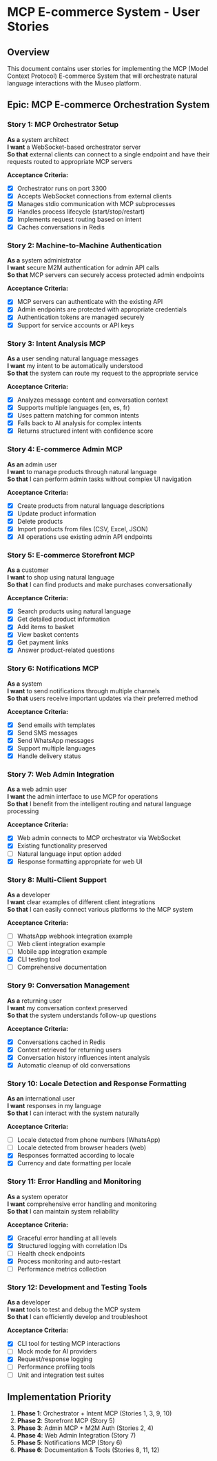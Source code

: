 # MCP E-commerce System - User Stories

## Overview
This document contains user stories for implementing the MCP (Model Context Protocol) E-commerce System that will orchestrate natural language interactions with the Museo platform.

## Epic: MCP E-commerce Orchestration System

### Story 1: MCP Orchestrator Setup
**As a** system architect  
**I want** a WebSocket-based orchestrator server  
**So that** external clients can connect to a single endpoint and have their requests routed to appropriate MCP servers

**Acceptance Criteria:**
- [x] Orchestrator runs on port 3300
- [x] Accepts WebSocket connections from external clients
- [x] Manages stdio communication with MCP subprocesses
- [x] Handles process lifecycle (start/stop/restart)
- [x] Implements request routing based on intent
- [x] Caches conversations in Redis

### Story 2: Machine-to-Machine Authentication
**As a** system administrator  
**I want** secure M2M authentication for admin API calls  
**So that** MCP servers can securely access protected admin endpoints

**Acceptance Criteria:**
- [x] MCP servers can authenticate with the existing API
- [x] Admin endpoints are protected with appropriate credentials
- [x] Authentication tokens are managed securely
- [x] Support for service accounts or API keys

### Story 3: Intent Analysis MCP
**As a** user sending natural language messages  
**I want** my intent to be automatically understood  
**So that** the system can route my request to the appropriate service

**Acceptance Criteria:**
- [x] Analyzes message content and conversation context
- [x] Supports multiple languages (en, es, fr)
- [x] Uses pattern matching for common intents
- [x] Falls back to AI analysis for complex intents
- [x] Returns structured intent with confidence score

### Story 4: E-commerce Admin MCP
**As an** admin user  
**I want** to manage products through natural language  
**So that** I can perform admin tasks without complex UI navigation

**Acceptance Criteria:**
- [x] Create products from natural language descriptions
- [x] Update product information
- [x] Delete products
- [x] Import products from files (CSV, Excel, JSON)
- [x] All operations use existing admin API endpoints

### Story 5: E-commerce Storefront MCP
**As a** customer  
**I want** to shop using natural language  
**So that** I can find products and make purchases conversationally

**Acceptance Criteria:**
- [x] Search products using natural language
- [x] Get detailed product information
- [x] Add items to basket
- [x] View basket contents
- [x] Get payment links
- [x] Answer product-related questions

### Story 6: Notifications MCP
**As a** system  
**I want** to send notifications through multiple channels  
**So that** users receive important updates via their preferred method

**Acceptance Criteria:**
- [x] Send emails with templates
- [x] Send SMS messages
- [x] Send WhatsApp messages
- [x] Support multiple languages
- [x] Handle delivery status

### Story 7: Web Admin Integration
**As a** web admin user  
**I want** the admin interface to use MCP for operations  
**So that** I benefit from the intelligent routing and natural language processing

**Acceptance Criteria:**
- [x] Web admin connects to MCP orchestrator via WebSocket
- [x] Existing functionality preserved
- [ ] Natural language input option added
- [x] Response formatting appropriate for web UI

### Story 8: Multi-Client Support
**As a** developer  
**I want** clear examples of different client integrations  
**So that** I can easily connect various platforms to the MCP system

**Acceptance Criteria:**
- [ ] WhatsApp webhook integration example
- [ ] Web client integration example
- [ ] Mobile app integration example
- [x] CLI testing tool
- [ ] Comprehensive documentation

### Story 9: Conversation Management
**As a** returning user  
**I want** my conversation context preserved  
**So that** the system understands follow-up questions

**Acceptance Criteria:**
- [x] Conversations cached in Redis
- [x] Context retrieved for returning users
- [x] Conversation history influences intent analysis
- [x] Automatic cleanup of old conversations

### Story 10: Locale Detection and Response Formatting
**As an** international user  
**I want** responses in my language  
**So that** I can interact with the system naturally

**Acceptance Criteria:**
- [ ] Locale detected from phone numbers (WhatsApp)
- [ ] Locale detected from browser headers (web)
- [x] Responses formatted according to locale
- [x] Currency and date formatting per locale

### Story 11: Error Handling and Monitoring
**As a** system operator  
**I want** comprehensive error handling and monitoring  
**So that** I can maintain system reliability

**Acceptance Criteria:**
- [x] Graceful error handling at all levels
- [x] Structured logging with correlation IDs
- [ ] Health check endpoints
- [x] Process monitoring and auto-restart
- [ ] Performance metrics collection

### Story 12: Development and Testing Tools
**As a** developer  
**I want** tools to test and debug the MCP system  
**So that** I can efficiently develop and troubleshoot

**Acceptance Criteria:**
- [x] CLI tool for testing MCP interactions
- [ ] Mock mode for AI providers
- [x] Request/response logging
- [ ] Performance profiling tools
- [ ] Unit and integration test suites

## Implementation Priority
1. **Phase 1**: Orchestrator + Intent MCP (Stories 1, 3, 9, 10)
2. **Phase 2**: Storefront MCP (Story 5)
3. **Phase 3**: Admin MCP + M2M Auth (Stories 2, 4)
4. **Phase 4**: Web Admin Integration (Story 7)
5. **Phase 5**: Notifications MCP (Story 6)
6. **Phase 6**: Documentation & Tools (Stories 8, 11, 12)